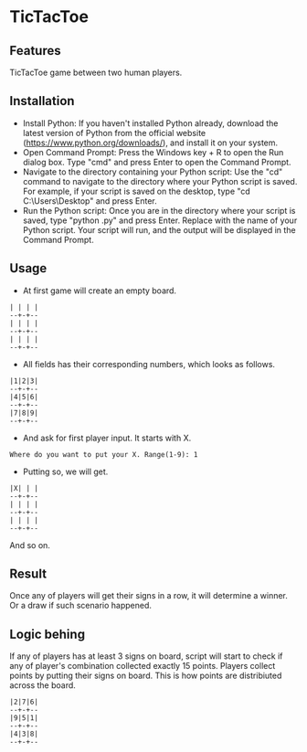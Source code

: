 # TicTacToe

## Features
TicTacToe game between two human players.

## Installation
- Install Python: If you haven't installed Python already, download the latest version of Python from the official website (https://www.python.org/downloads/), and install it on your system.
- Open Command Prompt: Press the Windows key + R to open the Run dialog box. Type "cmd" and press Enter to open the Command Prompt.
- Navigate to the directory containing your Python script: Use the "cd" command to navigate to the directory where your Python script is saved. For example, if your script is saved on the desktop, type "cd C:\Users<username>\Desktop" and press Enter.
- Run the Python script: Once you are in the directory where your script is saved, type "python <filename>.py" and press Enter. Replace <filename> with the name of your Python script. Your script will run, and the output will be displayed in the Command Prompt.

## Usage
- At first game will create an empty board.
```
| | | |
--+-+--
| | | |
--+-+--
| | | |
--+-+--
```
- All fields has their corresponding numbers, which looks as follows.
```
|1|2|3|
--+-+--
|4|5|6|
--+-+--
|7|8|9|
--+-+--
```
- And ask for first player input. It starts with X.
```
Where do you want to put your X. Range(1-9): 1
```
- Putting so, we will get.
```
|X| | |
--+-+--
| | | |
--+-+--
| | | |
--+-+--
```
And so on.

## Result
Once any of players will get their signs in a row, it will determine a winner. Or a draw if such scenario happened.

## Logic behing
If any of players has at least 3 signs on board, script will start to check if any of player's combination collected exactly 15 points. Players collect points by putting their signs on board.
This is how points are distribiuted across the board.
```
|2|7|6|
--+-+--
|9|5|1|
--+-+--
|4|3|8|
--+-+--
```
  
